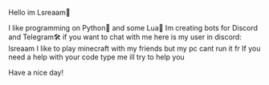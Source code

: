 Hello im Lsreaam👋

I like programming on Python🐍 and some Lua🌠
Im creating bots for Discord and Telegram🛠
if you want to chat with me here is my user in discord: lsreaam 
I like to play minecraft with my friends but my pc cant run it fr
If you need a help with your code type me ill try to help you

Have a nice day!
